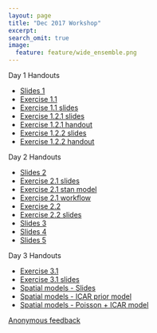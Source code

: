 ```yaml
---
layout: page
title: "Dec 2017 Workshop"
excerpt:
search_omit: true
image:
  feature: feature/wide_ensemble.png
---
```


Day 1 Handouts

- [Slides 1](/workshops/dec2017/class-1.pdf)
- [Exercise 1.1](/workshops/dec2017/1.1.zip)
- [Exercise 1.1 slides](/workshops/dec2017/1.1.slides.html)
- [Exercise 1.2.1 slides](/workshops/dec2017/exercises_1_2_MC_simulation.html)
- [Exercise 1.2.1 handout](/workshops/dec2017/exercises_1_2_MC_simulation.pdf)
- [Exercise 1.2.2 slides](/workshops/dec2017/exercises_1_2_curse_of_dim.html)
- [Exercise 1.2.2 handout](/workshops/dec2017/exercises_1_2_curse_of_dim.pdf)

Day 2 Handouts

- [Slides 2](/workshops/dec2017/class-2.pdf)
- [Exercise 2.1 slides](/workshops/dec2017/exercises_2_1_model_checking_shinystan.html)
- [Exercise 2.1 stan model](/workshops/dec2017/lm.stan)
- [Exercise 2.1 workflow](/workshops/dec2017/exercises_2_1_workflow_shinystan.R)
- [Exercise 2.2](/workshops/dec2017/2.2.zip)
- [Exercise 2.2 slides](/workshops/dec2017/2.2.slides.html)
- [Slides 3](/workshops/dec2017/class-3.pdf)
- [Slides 4](/workshops/dec2017/class-4.pdf)
- [Slides 5](/workshops/dec2017/class-5.pdf)

Day 3 Handouts
- [Exercise 3.1](/workshops/dec2017/3.1.zip)
- [Exercise 3.1 slides](/workshops/dec2017/3.1.slides.html)
- [Spatial models - Slides](/workshops/dec2017/spatial_smoothing_icar.html)
- [Spatial models - ICAR prior model](/workshops/dec2017/icar_prior.stan)
- [Spatial models - Poisson + ICAR model](/workshops/dec2017/icar_poisson_glm.prior.stan)


[Anonymous feedback](https://goo.gl/forms/yrcMKP9VKsAQF4JS2)
